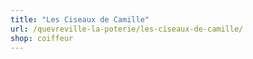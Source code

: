 ```yaml
---
title: "Les Ciseaux de Camille"
url: /quevreville-la-poterie/les-ciseaux-de-camille/
shop: coiffeur
---
```


